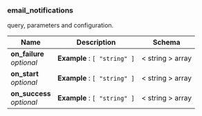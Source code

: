 
<a name="email_notifications"></a>
### email_notifications
query, parameters and configuration.


|Name|Description|Schema|
|---|---|---|
|**on_failure**  <br>*optional*|**Example** : `[ "string" ]`|< string > array|
|**on_start**  <br>*optional*|**Example** : `[ "string" ]`|< string > array|
|**on_success**  <br>*optional*|**Example** : `[ "string" ]`|< string > array|



